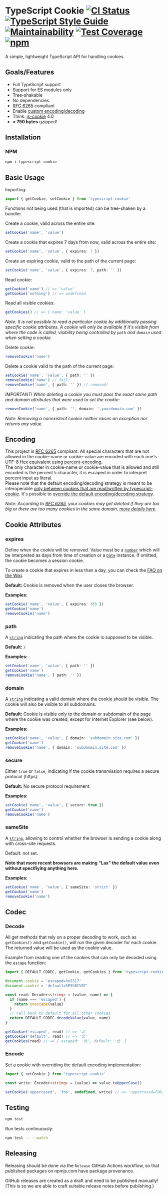 # TypeScript Cookie [![CI Status](https://github.com/carhartl/typescript-cookie/actions/workflows/ci.yml/badge.svg)](https://github.com/carhartl/typescript-cookie/actions/workflows/ci.yml) [![TypeScript Style Guide](https://img.shields.io/badge/code_style-standard-brightgreen.svg)](https://standardjs.com) [![Maintainability](https://api.codeclimate.com/v1/badges/d87f5ff1ca1041f8723a/maintainability)](https://codeclimate.com/github/carhartl/typescript-cookie/maintainability) [![Test Coverage](https://api.codeclimate.com/v1/badges/d87f5ff1ca1041f8723a/test_coverage)](https://codeclimate.com/github/carhartl/typescript-cookie/test_coverage) [![npm](https://img.shields.io/github/package-json/v/carhartl/typescript-cookie)](https://www.npmjs.com/package/typescript-cookie)

A simple, lightweight TypeScript API for handling cookies.

## Goals/Features

- Full TypeScript support
- Support for ES modules only
- Tree-shakable
- No dependencies
- [RFC 6265](https://tools.ietf.org/html/rfc6265) compliant
- Enable [custom encoding/decoding](#codec)
- Think: [js-cookie](https://github.com/js-cookie/js-cookie) 4.0
- **< 750 bytes** gzipped!

## Installation

### NPM

```bash
npm i typescript-cookie
```

## Basic Usage

Importing:

```typescript
import { getCookie, setCookie } from 'typescript-cookie'
```

Functions not being used (that is imported) can be tree-shaken by a bundler.

Create a cookie, valid across the entire site:

```typescript
setCookie('name', 'value')
```

Create a cookie that expires 7 days from now, valid across the entire site:

```typescript
setCookie('name', 'value', { expires: 7 })
```

Create an expiring cookie, valid to the path of the current page:

```typescript
setCookie('name', 'value', { expires: 7, path: '' })
```

Read cookie:

```typescript
getCookie('name') // => 'value'
getCookie('nothing') // => undefined
```

Read all visible cookies:

```typescript
getCookies() // => { name: 'value' }
```

_Note: It is not possible to read a particular cookie by additionally passing specific cookie attributes. A cookie will only be available if it's visible from where the code is called, visibility being controlled by `path` and `domain` used when setting a cookie._

Delete cookie:

```typescript
removeCookie('name')
```

Delete a cookie valid to the path of the current page:

```typescript
setCookie('name', 'value', { path: '' })
removeCookie('name') // fail!
removeCookie('name', { path: '' }) // removed!
```

_IMPORTANT! When deleting a cookie you must pass the exact same path and domain attributes that were used to set the cookie:_

```typescript
removeCookie('name', { path: '', domain: '.yourdomain.com' })
```

_Note: Removing a nonexistent cookie neither raises an exception nor returns any value._

## Encoding

This project is [RFC 6265](http://tools.ietf.org/html/rfc6265#section-4.1.1) compliant. All special characters that are not allowed in the cookie-name or cookie-value are encoded with each one's UTF-8 Hex equivalent using [percent-encoding](http://en.wikipedia.org/wiki/Percent-encoding).  
The only character in cookie-name or cookie-value that is allowed and still encoded is the percent `%` character, it is escaped in order to interpret percent input as literal.  
Please note that the default encoding/decoding strategy is meant to be interoperable [only between cookies that are read/written by typescript-cookie](https://github.com/typescript-cookie/js-cookie/pull/200#discussion_r63270778). It's possible to [override the default encoding/decoding strategy](#codec).

_Note: According to [RFC 6265](https://tools.ietf.org/html/rfc6265#section-6.1), your cookies may get deleted if they are too big or there are too many cookies in the same domain, [more details here](https://github.com/js-cookie/js-cookie/wiki/Frequently-Asked-Questions#why-are-my-cookies-being-deleted)._

## Cookie Attributes

### expires

Define when the cookie will be removed. Value must be a [`number`](https://www.typescriptlang.org/docs/handbook/2/everyday-types.html#the-primitives-string-number-and-boolean) which will be interpreted as days from time of creation or a [`Date`](https://developer.mozilla.org/en-US/docs/Web/JavaScript/Reference/Global_Objects/Date) instance. If omitted, the cookie becomes a session cookie.

To create a cookie that expires in less than a day, you can check the [FAQ on the Wiki](https://github.com/js-cookie/js-cookie/wiki/Frequently-Asked-Questions#expire-cookies-in-less-than-a-day).

**Default:** Cookie is removed when the user closes the browser.

**Examples:**

```typescript
setCookie('name', 'value', { expires: 365 })
getCookie('name')
removeCookie('name')
```

### path

A [`string`](https://www.typescriptlang.org/docs/handbook/2/everyday-types.html#the-primitives-string-number-and-boolean) indicating the path where the cookie is supposed to be visible.

**Default:** `/`

**Examples:**

```typescript
setCookie('name', 'value', { path: '' })
getCookie('name')
removeCookie('name', { path: '' })
```

### domain

A [`string`](https://www.typescriptlang.org/docs/handbook/2/everyday-types.html#the-primitives-string-number-and-boolean) indicating a valid domain where the cookie should be visible. The cookie will also be visible to all subdomains.

**Default:** Cookie is visible only to the domain or subdomain of the page where the cookie was created, except for Internet Explorer (see below).

**Examples:**

```typescript
setCookie('name', 'value', { domain: 'subdomain.site.com' })
getCookie('name')
removeCookie('name', { domain: 'subdomain.site.com' })
```

### secure

Either `true` or `false`, indicating if the cookie transmission requires a secure protocol (https).

**Default:** No secure protocol requirement.

**Examples:**

```typescript
setCookie('name', 'value', { secure: true })
getCookie('name')
removeCookie('name')
```

### sameSite

A [`string`](https://www.typescriptlang.org/docs/handbook/2/everyday-types.html#the-primitives-string-number-and-boolean), allowing to control whether the browser is sending a cookie along with cross-site requests.

Default: not set.

**Note that more recent browsers are making "Lax" the default value even without specifiying anything here.**

**Examples:**

```typescript
setCookie('name', 'value', { sameSite: 'strict' })
getCookie('name')
removeCookie('name')
```

## Codec

### Decode

All get methods that rely on a proper decoding to work, such as `getCookies()` and `getCookie()`, will run the given decoder for each cookie. The returned value will be used as the cookie value.

Example from reading one of the cookies that can only be decoded using the `escape` function:

```typescript
import { DEFAULT_CODEC, getCookie, getCookies } from 'typescript-cookie'

document.cookie = 'escaped=%u5317'
document.cookie = 'default=%E5%8C%97'

const read: Decoder<string> = (value, name) => {
  if (name === 'escaped') {
    return unescape(value)
  }
  // Fall back to default for all other cookies
  return DEFAULT_CODEC.decodeValue(value, name)
}

getCookie('escaped', read) // => '北'
getCookie('default', read) // => '北'
getCookies(read) // => { escaped: '北', default: '北' }
```

### Encode

Set a cookie with overriding the default encoding implementation:

```typescript
import { setCookie } from 'typescript-cookie'

const write: Encoder<string> = (value) => value.toUpperCase()

setCookie('uppercased', 'foo', undefined, write) // => 'uppercased=FOO; path=/'
```

## Testing

```bash
npm test
```

Run tests continuously:

```bash
npm test -- --watch
```

## Releasing

Releasing should be done via the `Release` GitHub Actions workflow, so that published packages on npmjs.com have package provenance.

GitHub releases are created as a draft and need to be published manually!
(This is so we are able to craft suitable release notes before publishing.)
